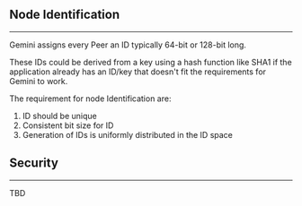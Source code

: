## Node Identification
----------

Gemini assigns every Peer an ID typically 64-bit or 128-bit long. 

These IDs could be derived from a key using a hash function like SHA1 if the application already has an ID/key that doesn't fit the requirements for Gemini to work.

The requirement for node Identification are: 
1. ID should be unique
2. Consistent bit size for ID
3. Generation of IDs is uniformly distributed in the ID space


## Security
----------

TBD



